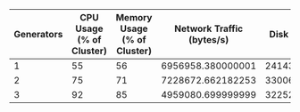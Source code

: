 | Generators | CPU Usage (% of Cluster) | Memory Usage (% of Cluster) | Network Traffic (bytes/s) | Disk Writes (bytes/s) | Messages/s [1m] | Messages/s [2m] | Messages/s [3m] |
|-|-|-|-|-|-|-|-|
| 1 | 55 | 56 | 6956958.380000001 | 2414318.933333333 | 160.11111111111111 | 169.9904761904762 | 167.16969696969696 |
| 2 | 75 | 71 | 7228672.662182253 | 3300616.7158885603 | 249.6222222222222 | 226.70686171800097 | 195.3036442645107 |
| 3 | 92 | 85 | 4959080.699999999 | 3225272.3200000003 | 161.15663272365828 | 173.92317810923961 | 177.41209616595754 |
